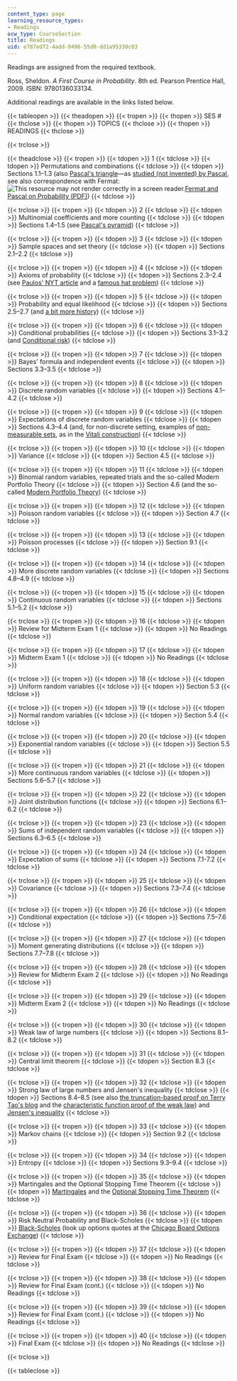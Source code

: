 ```yaml
---
content_type: page
learning_resource_types:
- Readings
ocw_type: CourseSection
title: Readings
uid: e787ed72-4add-9496-55d0-dd1a95330c03
---
```


Readings are assigned from the required textbook.

Ross, Sheldon. _A First Course in Probability_. 8th ed. Pearson Prentice Hall, 2009. ISBN: 9780136033134.

Additional readings are available in the links listed below.

{{< tableopen >}}
{{< theadopen >}}
{{< tropen >}}
{{< thopen >}}
SES #
{{< thclose >}}
{{< thopen >}}
TOPICS
{{< thclose >}}
{{< thopen >}}
READINGS
{{< thclose >}}

{{< trclose >}}

{{< theadclose >}}
{{< tropen >}}
{{< tdopen >}}
1
{{< tdclose >}}
{{< tdopen >}}
Permutations and combinations
{{< tdclose >}}
{{< tdopen >}}
Sections 1.1–1.3 (also [Pascal's triangle](http://en.wikipedia.org/wiki/Pascal%27s_triangle)—as [studied (not invented) by Pascal](https://www.archimedes-lab.org/pascaltriangle.html), see also correspondence with Fermat: ![This resource may not render correctly in a screen reader.](/images/inacessible.gif)[Fermat and Pascal on Probability (PDF)](http://www.york.ac.uk/depts/maths/histstat/pascal.pdf))
{{< tdclose >}}

{{< trclose >}}
{{< tropen >}}
{{< tdopen >}}
2
{{< tdclose >}}
{{< tdopen >}}
Multinomial coefficients and more counting
{{< tdclose >}}
{{< tdopen >}}
Sections 1.4–1.5 (see [Pascal's pyramid](http://en.wikipedia.org/wiki/Pascal's_pyramid))
{{< tdclose >}}

{{< trclose >}}
{{< tropen >}}
{{< tdopen >}}
3
{{< tdclose >}}
{{< tdopen >}}
Sample spaces and set theory
{{< tdclose >}}
{{< tdopen >}}
Sections 2.1–2.2
{{< tdclose >}}

{{< trclose >}}
{{< tropen >}}
{{< tdopen >}}
4
{{< tdclose >}}
{{< tdopen >}}
Axioms of probability
{{< tdclose >}}
{{< tdopen >}}
Sections 2.3–2.4 (see [Paulos' NYT article](http://opinionator.blogs.nytimes.com/2010/10/24/stories-vs-statistics/) and a [famous hat problem](http://mathforum.org/library/drmath/view/56505.html))
{{< tdclose >}}

{{< trclose >}}
{{< tropen >}}
{{< tdopen >}}
5
{{< tdclose >}}
{{< tdopen >}}
Probability and equal likelihood
{{< tdclose >}}
{{< tdopen >}}
Sections 2.5–2.7 (and [a bit more history](http://www.leidenuniv.nl/fsw/verduin/stathist/sh_17.htm))
{{< tdclose >}}

{{< trclose >}}
{{< tropen >}}
{{< tdopen >}}
6
{{< tdclose >}}
{{< tdopen >}}
Conditional probabilities
{{< tdclose >}}
{{< tdopen >}}
Sections 3.1–3.2 (and [Conditional risk](http://xkcd.com/795/))
{{< tdclose >}}

{{< trclose >}}
{{< tropen >}}
{{< tdopen >}}
7
{{< tdclose >}}
{{< tdopen >}}
Bayes' formula and independent events
{{< tdclose >}}
{{< tdopen >}}
Sections 3.3–3.5
{{< tdclose >}}

{{< trclose >}}
{{< tropen >}}
{{< tdopen >}}
8
{{< tdclose >}}
{{< tdopen >}}
Discrete random variables
{{< tdclose >}}
{{< tdopen >}}
Sections 4.1–4.2
{{< tdclose >}}

{{< trclose >}}
{{< tropen >}}
{{< tdopen >}}
9
{{< tdclose >}}
{{< tdopen >}}
Expectations of discrete random variables
{{< tdclose >}}
{{< tdopen >}}
Sections 4.3–4.4 (and, for non-discrete setting, examples of [non-measurable sets](http://en.wikipedia.org/wiki/Non-measurable_set), as in the [Vitali construction](http://en.wikipedia.org/wiki/Vitali_set))
{{< tdclose >}}

{{< trclose >}}
{{< tropen >}}
{{< tdopen >}}
10
{{< tdclose >}}
{{< tdopen >}}
Variance
{{< tdclose >}}
{{< tdopen >}}
Section 4.5
{{< tdclose >}}

{{< trclose >}}
{{< tropen >}}
{{< tdopen >}}
11
{{< tdclose >}}
{{< tdopen >}}
Binomial random variables, repeated trials and the so-called Modern Portfolio Theory
{{< tdclose >}}
{{< tdopen >}}
Section 4.6 (and the so-called [Modern Portfolio Theory](http://en.wikipedia.org/wiki/Modern_portfolio_theory))
{{< tdclose >}}

{{< trclose >}}
{{< tropen >}}
{{< tdopen >}}
12
{{< tdclose >}}
{{< tdopen >}}
Poisson random variables
{{< tdclose >}}
{{< tdopen >}}
Section 4.7
{{< tdclose >}}

{{< trclose >}}
{{< tropen >}}
{{< tdopen >}}
13
{{< tdclose >}}
{{< tdopen >}}
Poisson processes
{{< tdclose >}}
{{< tdopen >}}
Section 9.1
{{< tdclose >}}

{{< trclose >}}
{{< tropen >}}
{{< tdopen >}}
14
{{< tdclose >}}
{{< tdopen >}}
More discrete random variables
{{< tdclose >}}
{{< tdopen >}}
Sections 4.8–4.9
{{< tdclose >}}

{{< trclose >}}
{{< tropen >}}
{{< tdopen >}}
15
{{< tdclose >}}
{{< tdopen >}}
Continuous random variables
{{< tdclose >}}
{{< tdopen >}}
Sections 5.1–5.2
{{< tdclose >}}

{{< trclose >}}
{{< tropen >}}
{{< tdopen >}}
16
{{< tdclose >}}
{{< tdopen >}}
Review for Midterm Exam 1
{{< tdclose >}}
{{< tdopen >}}
No Readings
{{< tdclose >}}

{{< trclose >}}
{{< tropen >}}
{{< tdopen >}}
17
{{< tdclose >}}
{{< tdopen >}}
Midterm Exam 1
{{< tdclose >}}
{{< tdopen >}}
No Readings
{{< tdclose >}}

{{< trclose >}}
{{< tropen >}}
{{< tdopen >}}
18
{{< tdclose >}}
{{< tdopen >}}
Uniform random variables
{{< tdclose >}}
{{< tdopen >}}
Section 5.3
{{< tdclose >}}

{{< trclose >}}
{{< tropen >}}
{{< tdopen >}}
19
{{< tdclose >}}
{{< tdopen >}}
Normal random variables
{{< tdclose >}}
{{< tdopen >}}
Section 5.4
{{< tdclose >}}

{{< trclose >}}
{{< tropen >}}
{{< tdopen >}}
20
{{< tdclose >}}
{{< tdopen >}}
Exponential random variables
{{< tdclose >}}
{{< tdopen >}}
Section 5.5
{{< tdclose >}}

{{< trclose >}}
{{< tropen >}}
{{< tdopen >}}
21
{{< tdclose >}}
{{< tdopen >}}
More continuous random variables
{{< tdclose >}}
{{< tdopen >}}
Sections 5.6–5.7
{{< tdclose >}}

{{< trclose >}}
{{< tropen >}}
{{< tdopen >}}
22
{{< tdclose >}}
{{< tdopen >}}
Joint distribution functions
{{< tdclose >}}
{{< tdopen >}}
Sections 6.1–6.2
{{< tdclose >}}

{{< trclose >}}
{{< tropen >}}
{{< tdopen >}}
23
{{< tdclose >}}
{{< tdopen >}}
Sums of independent random variables
{{< tdclose >}}
{{< tdopen >}}
Sections 6.3–6.5
{{< tdclose >}}

{{< trclose >}}
{{< tropen >}}
{{< tdopen >}}
24
{{< tdclose >}}
{{< tdopen >}}
Expectation of sums
{{< tdclose >}}
{{< tdopen >}}
Sections 7.1-7.2
{{< tdclose >}}

{{< trclose >}}
{{< tropen >}}
{{< tdopen >}}
25
{{< tdclose >}}
{{< tdopen >}}
Covariance
{{< tdclose >}}
{{< tdopen >}}
Sections 7.3–7.4
{{< tdclose >}}

{{< trclose >}}
{{< tropen >}}
{{< tdopen >}}
26
{{< tdclose >}}
{{< tdopen >}}
Conditional expectation
{{< tdclose >}}
{{< tdopen >}}
Sections 7.5–7.6
{{< tdclose >}}

{{< trclose >}}
{{< tropen >}}
{{< tdopen >}}
27
{{< tdclose >}}
{{< tdopen >}}
Moment generating distributions
{{< tdclose >}}
{{< tdopen >}}
Sections 7.7–7.8
{{< tdclose >}}

{{< trclose >}}
{{< tropen >}}
{{< tdopen >}}
28
{{< tdclose >}}
{{< tdopen >}}
Review for Midterm Exam 2
{{< tdclose >}}
{{< tdopen >}}
No Readings
{{< tdclose >}}

{{< trclose >}}
{{< tropen >}}
{{< tdopen >}}
29
{{< tdclose >}}
{{< tdopen >}}
Midterm Exam 2
{{< tdclose >}}
{{< tdopen >}}
No Readings
{{< tdclose >}}

{{< trclose >}}
{{< tropen >}}
{{< tdopen >}}
30
{{< tdclose >}}
{{< tdopen >}}
Weak law of large numbers
{{< tdclose >}}
{{< tdopen >}}
Sections 8.1–8.2
{{< tdclose >}}

{{< trclose >}}
{{< tropen >}}
{{< tdopen >}}
31
{{< tdclose >}}
{{< tdopen >}}
Central limit theorem
{{< tdclose >}}
{{< tdopen >}}
Section 8.3
{{< tdclose >}}

{{< trclose >}}
{{< tropen >}}
{{< tdopen >}}
32
{{< tdclose >}}
{{< tdopen >}}
Strong law of large numbers and Jensen's inequality
{{< tdclose >}}
{{< tdopen >}}
Sections 8.4–8.5 (see also [the truncation-based proof on Terry Tao's blog](http://terrytao.wordpress.com/2008/06/18/the-strong-law-of-large-numbers/) and the [characteristic function proof of the weak law](http://en.wikipedia.org/wiki/Proof_of_the_law_of_large_numbers)) and [Jensen's inequality](http://en.wikipedia.org/wiki/Jensen's_inequality)
{{< tdclose >}}

{{< trclose >}}
{{< tropen >}}
{{< tdopen >}}
33
{{< tdclose >}}
{{< tdopen >}}
Markov chains
{{< tdclose >}}
{{< tdopen >}}
Section 9.2
{{< tdclose >}}

{{< trclose >}}
{{< tropen >}}
{{< tdopen >}}
34
{{< tdclose >}}
{{< tdopen >}}
Entropy
{{< tdclose >}}
{{< tdopen >}}
Sections 9.3–9.4
{{< tdclose >}}

{{< trclose >}}
{{< tropen >}}
{{< tdopen >}}
35
{{< tdclose >}}
{{< tdopen >}}
Martingales and the Optional Stopping Time Theorem
{{< tdclose >}}
{{< tdopen >}}
[Martingales](http://en.wikipedia.org/wiki/Martingale_%28probability_theory%29) and the [Optional Stopping Time Theorem](http://en.wikipedia.org/wiki/Optional_stopping_theorem)
{{< tdclose >}}

{{< trclose >}}
{{< tropen >}}
{{< tdopen >}}
36
{{< tdclose >}}
{{< tdopen >}}
Risk Neutral Probability and Black-Scholes
{{< tdclose >}}
{{< tdopen >}}
[Black-Scholes](http://en.wikipedia.org/wiki/Black%E2%80%93Scholes) (look up options quotes at the [Chicago Board Options Exchange](http://www.cboe.com/))
{{< tdclose >}}

{{< trclose >}}
{{< tropen >}}
{{< tdopen >}}
37
{{< tdclose >}}
{{< tdopen >}}
Review for Final Exam
{{< tdclose >}}
{{< tdopen >}}
No Readings
{{< tdclose >}}

{{< trclose >}}
{{< tropen >}}
{{< tdopen >}}
38
{{< tdclose >}}
{{< tdopen >}}
Review for Final Exam (cont.)
{{< tdclose >}}
{{< tdopen >}}
No Readings
{{< tdclose >}}

{{< trclose >}}
{{< tropen >}}
{{< tdopen >}}
39
{{< tdclose >}}
{{< tdopen >}}
Review for Final Exam (cont.)
{{< tdclose >}}
{{< tdopen >}}
No Readings
{{< tdclose >}}

{{< trclose >}}
{{< tropen >}}
{{< tdopen >}}
40
{{< tdclose >}}
{{< tdopen >}}
Final Exam
{{< tdclose >}}
{{< tdopen >}}
No Readings
{{< tdclose >}}

{{< trclose >}}

{{< tableclose >}}